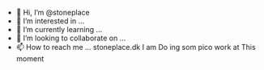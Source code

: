 - 👋 Hi, I’m @stoneplace
- 👀 I’m interested in ...
- 🌱 I’m currently learning ...
- 💞️ I’m looking to collaborate on ...
- 📫 How to reach me ...
stoneplace.dk
I am Do ing som pico work at This moment

<!---
stoneplace/stoneplace is a ✨ special ✨ repository because its `README.md` (this file) appears on your GitHub profile.
You can click the Preview link to take a look at your changes.
--->
